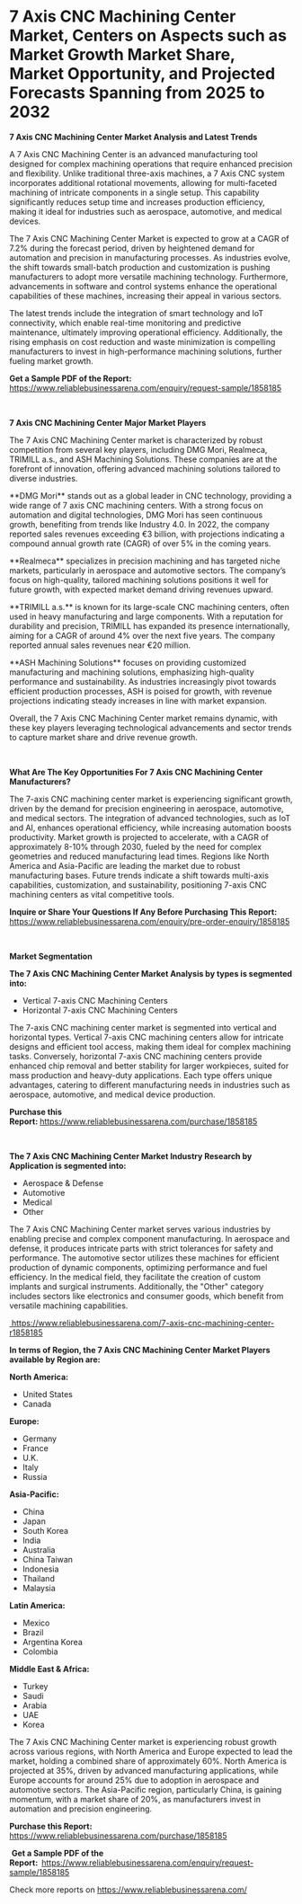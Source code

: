 <p><h1>7 Axis CNC Machining Center Market, Centers on Aspects such as Market Growth Market Share, Market Opportunity, and Projected Forecasts Spanning from 2025 to 2032</h1></p><p><strong>7 Axis CNC Machining Center Market Analysis and Latest Trends</strong></p>
<p><p>A 7 Axis CNC Machining Center is an advanced manufacturing tool designed for complex machining operations that require enhanced precision and flexibility. Unlike traditional three-axis machines, a 7 Axis CNC system incorporates additional rotational movements, allowing for multi-faceted machining of intricate components in a single setup. This capability significantly reduces setup time and increases production efficiency, making it ideal for industries such as aerospace, automotive, and medical devices.</p><p>The 7 Axis CNC Machining Center Market is expected to grow at a CAGR of 7.2% during the forecast period, driven by heightened demand for automation and precision in manufacturing processes. As industries evolve, the shift towards small-batch production and customization is pushing manufacturers to adopt more versatile machining technology. Furthermore, advancements in software and control systems enhance the operational capabilities of these machines, increasing their appeal in various sectors.</p><p>The latest trends include the integration of smart technology and IoT connectivity, which enable real-time monitoring and predictive maintenance, ultimately improving operational efficiency. Additionally, the rising emphasis on cost reduction and waste minimization is compelling manufacturers to invest in high-performance machining solutions, further fueling market growth.</p></p>
<p><strong>Get a Sample PDF of the Report:&nbsp;</strong> <a href="https://www.reliablebusinessarena.com/enquiry/request-sample/1858185?utm_campaign=2645&utm_medium=2&utm_source=Github&utm_content=ia&utm_term=28022025&utm_id=7-axis-cnc-machining-center">https://www.reliablebusinessarena.com/enquiry/request-sample/1858185</a></p>
<p>&nbsp;</p>
<p><strong>7 Axis CNC Machining Center Major Market Players</strong></p>
<p><p>The 7 Axis CNC Machining Center market is characterized by robust competition from several key players, including DMG Mori, Realmeca, TRIMILL a.s., and ASH Machining Solutions. These companies are at the forefront of innovation, offering advanced machining solutions tailored to diverse industries.</p><p>**DMG Mori** stands out as a global leader in CNC technology, providing a wide range of 7 axis CNC machining centers. With a strong focus on automation and digital technologies, DMG Mori has seen continuous growth, benefiting from trends like Industry 4.0. In 2022, the company reported sales revenues exceeding €3 billion, with projections indicating a compound annual growth rate (CAGR) of over 5% in the coming years.</p><p>**Realmeca** specializes in precision machining and has targeted niche markets, particularly in aerospace and automotive sectors. The company’s focus on high-quality, tailored machining solutions positions it well for future growth, with expected market demand driving revenues upward.</p><p>**TRIMILL a.s.** is known for its large-scale CNC machining centers, often used in heavy manufacturing and large components. With a reputation for durability and precision, TRIMILL has expanded its presence internationally, aiming for a CAGR of around 4% over the next five years. The company reported annual sales revenues near €20 million.</p><p>**ASH Machining Solutions** focuses on providing customized manufacturing and machining solutions, emphasizing high-quality performance and sustainability. As industries increasingly pivot towards efficient production processes, ASH is poised for growth, with revenue projections indicating steady increases in line with market expansion.</p><p>Overall, the 7 Axis CNC Machining Center market remains dynamic, with these key players leveraging technological advancements and sector trends to capture market share and drive revenue growth.</p></p>
<p>&nbsp;</p>
<p><strong>What Are The Key Opportunities For 7 Axis CNC Machining Center Manufacturers?</strong></p>
<p><p>The 7-axis CNC machining center market is experiencing significant growth, driven by the demand for precision engineering in aerospace, automotive, and medical sectors. The integration of advanced technologies, such as IoT and AI, enhances operational efficiency, while increasing automation boosts productivity. Market growth is projected to accelerate, with a CAGR of approximately 8-10% through 2030, fueled by the need for complex geometries and reduced manufacturing lead times. Regions like North America and Asia-Pacific are leading the market due to robust manufacturing bases. Future trends indicate a shift towards multi-axis capabilities, customization, and sustainability, positioning 7-axis CNC machining centers as vital competitive tools.</p></p>
<p><strong>Inquire or Share Your Questions If Any Before Purchasing This Report:</strong> <a href="https://www.reliablebusinessarena.com/enquiry/pre-order-enquiry/1858185?utm_campaign=2645&utm_medium=2&utm_source=Github&utm_content=ia&utm_term=28022025&utm_id=7-axis-cnc-machining-center">https://www.reliablebusinessarena.com/enquiry/pre-order-enquiry/1858185</a></p>
<p>&nbsp;</p>
<p><strong>Market Segmentation</strong></p>
<p><strong>The 7 Axis CNC Machining Center Market Analysis by types is segmented into:</strong></p>
<p><ul><li>Vertical 7-axis CNC Machining Centers</li><li>Horizontal 7-axis CNC Machining Centers</li></ul></p>
<p><p>The 7-axis CNC machining center market is segmented into vertical and horizontal types. Vertical 7-axis CNC machining centers allow for intricate designs and efficient tool access, making them ideal for complex machining tasks. Conversely, horizontal 7-axis CNC machining centers provide enhanced chip removal and better stability for larger workpieces, suited for mass production and heavy-duty applications. Each type offers unique advantages, catering to different manufacturing needs in industries such as aerospace, automotive, and medical device production.</p></p>
<p><strong>Purchase this Report:&nbsp;</strong><a href="https://www.reliablebusinessarena.com/purchase/1858185?utm_campaign=2645&utm_medium=2&utm_source=Github&utm_content=ia&utm_term=28022025&utm_id=7-axis-cnc-machining-center">https://www.reliablebusinessarena.com/purchase/1858185</a></p>
<p>&nbsp;</p>
<p><strong>The 7 Axis CNC Machining Center Market Industry Research by Application is segmented into:</strong></p>
<p><ul><li>Aerospace & Defense</li><li>Automotive</li><li>Medical</li><li>Other</li></ul></p>
<p><p>The 7 Axis CNC Machining Center market serves various industries by enabling precise and complex component manufacturing. In aerospace and defense, it produces intricate parts with strict tolerances for safety and performance. The automotive sector utilizes these machines for efficient production of dynamic components, optimizing performance and fuel efficiency. In the medical field, they facilitate the creation of custom implants and surgical instruments. Additionally, the "Other" category includes sectors like electronics and consumer goods, which benefit from versatile machining capabilities.</p></p>
<p><a href="https://www.reliablebusinessarena.com/7-axis-cnc-machining-center-r1858185?utm_campaign=2645&utm_medium=2&utm_source=Github&utm_content=ia&utm_term=28022025&utm_id=7-axis-cnc-machining-center">&nbsp;https://www.reliablebusinessarena.com/7-axis-cnc-machining-center-r1858185</a></p>
<p><strong>In terms of Region, the 7 Axis CNC Machining Center Market Players available by Region are:</strong></p>
<p>
    <p> <strong> North America: </strong>
        <ul>
            <li>United States</li>
            <li>Canada</li>
        </ul>
        </p> 
    <p> <strong> Europe: </strong>
        <ul>
            <li>Germany</li>
            <li>France</li>
            <li>U.K.</li>
            <li>Italy</li>
            <li>Russia</li>
        </ul>
        </p> 
    <p> <strong> Asia-Pacific: </strong>
        <ul>
            <li>China</li>
            <li>Japan</li>
            <li>South Korea</li>
            <li>India</li>
            <li>Australia</li>
            <li>China Taiwan</li>
            <li>Indonesia</li>
            <li>Thailand</li>
            <li>Malaysia</li>
        </ul>
        </p> 
    <p> <strong> Latin America: </strong>
        <ul>
            <li>Mexico</li>
            <li>Brazil</li>
            <li>Argentina Korea</li>
            <li>Colombia</li>
        </ul>
        </p> 
    <p> <strong> Middle East & Africa: </strong>
        <ul>
            <li>Turkey</li>
            <li>Saudi</li>
            <li>Arabia</li>
            <li>UAE</li>
            <li>Korea</li>
        </ul>
    </p>
    </p>
<p><p>The 7 Axis CNC Machining Center market is experiencing robust growth across various regions, with North America and Europe expected to lead the market, holding a combined share of approximately 60%. North America is projected at 35%, driven by advanced manufacturing applications, while Europe accounts for around 25% due to adoption in aerospace and automotive sectors. The Asia-Pacific region, particularly China, is gaining momentum, with a market share of 20%, as manufacturers invest in automation and precision engineering.</p></p>
<p><strong>Purchase this Report: </strong><a href="https://www.reliablebusinessarena.com/purchase/1858185?utm_campaign=2645&utm_medium=2&utm_source=Github&utm_content=ia&utm_term=28022025&utm_id=7-axis-cnc-machining-center">https://www.reliablebusinessarena.com/purchase/1858185</a></p>
<p>&nbsp;<strong>Get a Sample PDF of the Report:&nbsp;&nbsp;</strong><a href="https://www.reliablebusinessarena.com/enquiry/request-sample/1858185?utm_campaign=2645&utm_medium=2&utm_source=Github&utm_content=ia&utm_term=28022025&utm_id=7-axis-cnc-machining-center">https://www.reliablebusinessarena.com/enquiry/request-sample/1858185</a></p>
<p><strong></strong></p>
<p>Check more reports on <a href="https://www.reliablebusinessarena.com/?utm_campaign=2645&utm_medium=2&utm_source=Github&utm_content=ia&utm_term=28022025&utm_id=7-axis-cnc-machining-center">https://www.reliablebusinessarena.com/</a></p>